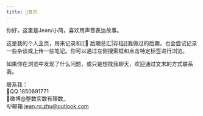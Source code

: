 ```yaml
---
title: 👋首页
---
```

你好，这里是Jean/小简，喜欢用声音表达故事。

这是我的个人主页，用来记录和[[📌 后期总汇|存档]]我做过的后期，也会尝试记录一些杂谈或上传一些笔记。你可以通过左侧搜索框和点击特定标签进行浏览。

如果你在浏览中发现了什么问题，或只是想找我聊天，欢迎通过文末的方式联系我。

联系我：<br>
🐧QQ 1850691771<br>
🧣微博@整数实数有理数_<br>
📪邮箱 jean.rq.zhu@outlook.com 
